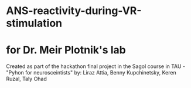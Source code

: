# ANS-reactivity-during-VR-stimulation
for Dr. Meir Plotnik's lab
===============================

Created as part of the hackathon final project in the Sagol course in TAU - "Pyhon for neurosceintists"
by:
Liraz Attia,
Benny Kupchinetsky,
Keren Ruzal,
Taly Ohad
